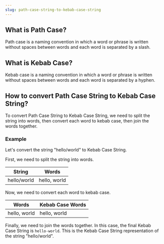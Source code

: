 ```yaml
---
slug: path-case-string-to-kebab-case-string
---
```


## What is Path Case?

Path case is a naming convention in which a word or phrase is written without spaces between words and each word is separated by a slash.

## What is Kebab Case?

Kebab case is a naming convention in which a word or phrase is written without spaces between words and each word is separated by a hyphen.

## How to convert Path Case String to Kebab Case String?

To convert Path Case String to Kebab Case String, we need to split the string into words, then convert each word to kebab case, then join the words together.

### Example

Let's convert the string "hello/world" to Kebab Case String.

First, we need to split the string into words.

| String      | Words        |
| ----------- | ------------ |
| hello/world | hello, world |

Now, we need to convert each word to kebab case.

| Words        | Kebab Case Words |
| ------------ | ---------------- |
| hello, world | hello, world     |

Finally, we need to join the words together. In this case, the final Kebab Case String is `hello-world`. This is the Kebab Case String representation of the string "hello/world".
